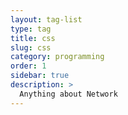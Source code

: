```yaml
---
layout: tag-list
type: tag
title: css
slug: css
category: programming
order: 1
sidebar: true
description: >
  Anything about Network
---
```

